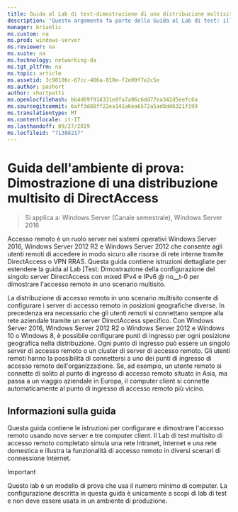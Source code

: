 ```yaml
---
title: Guida al Lab di test-dimostrazione di una distribuzione multisito di DirectAccess
description: 'Questo argomento fa parte della Guida al Lab di test: illustra una distribuzione multisito di DirectAccess per Windows Server 2016'
manager: brianlic
ms.custom: na
ms.prod: windows-server
ms.reviewer: na
ms.suite: na
ms.technology: networking-da
ms.tgt_pltfrm: na
ms.topic: article
ms.assetid: 3c98106c-67cc-406a-810e-f2e09f7e2c5e
ms.author: pashort
author: shortpatti
ms.openlocfilehash: bb4d69f914331e8fa7a06c6dd77ea342d5eefc6a
ms.sourcegitcommit: 6aff3d88ff22ea141a6ea6572a5ad8dd6321f199
ms.translationtype: MT
ms.contentlocale: it-IT
ms.lasthandoff: 09/27/2019
ms.locfileid: "71388217"
---
```

# <a name="test-lab-guide-demonstrate-a-directaccess-multisite-deployment"></a>Guida dell'ambiente di prova: Dimostrazione di una distribuzione multisito di DirectAccess

>Si applica a: Windows Server (Canale semestrale), Windows Server 2016

Accesso remoto è un ruolo server nei sistemi operativi Windows Server 2016, Windows Server 2012 R2 e Windows Server 2012 che consente agli utenti remoti di accedere in modo sicuro alle risorse di rete interne tramite DirectAccess o VPN RRAS. Questa guida contiene istruzioni dettagliate per estendere la guida al Lab [Test: Dimostrazione della configurazione del singolo server DirectAccess con mixed IPv4 e IPv6 @ no__t-0 per dimostrare l'accesso remoto in uno scenario multisito.  
  
La distribuzione di accesso remoto in uno scenario multisito consente di configurare i server di accesso remoto in posizioni geografiche diverse. In precedenza era necessario che gli utenti remoti si connettano sempre alla rete aziendale tramite un server DirectAccess specifico. Con Windows Server 2016, Windows Server 2012 R2 o Windows Server 2012 e Windows 10 o Windows 8, è possibile configurare punti di ingresso per ogni posizione geografica nella distribuzione. Ogni punto di ingresso può essere un singolo server di accesso remoto o un cluster di server di accesso remoto. Gli utenti remoti hanno la possibilità di connettersi a uno dei punti di ingresso di accesso remoto dell'organizzazione. Se, ad esempio, un utente remoto si connette di solito al punto di ingresso di accesso remoto situato in Asia, ma passa a un viaggio aziendale in Europa, il computer client si connette automaticamente al punto di ingresso di accesso remoto più vicino.  
  
## <a name="about-this-guide"></a>Informazioni sulla guida  
Questa guida contiene le istruzioni per configurare e dimostrare l'accesso remoto usando nove server e tre computer client. Il Lab di test multisito di accesso remoto completato simula una rete Intranet, Internet e una rete domestica e illustra la funzionalità di accesso remoto in diversi scenari di connessione Internet.  
  
> [!IMPORTANT]  
> Questo lab è un modello di prova che usa il numero minimo di computer. La configurazione descritta in questa guida è unicamente a scopi di lab di test e non deve essere usata in un ambiente di produzione.  
  


